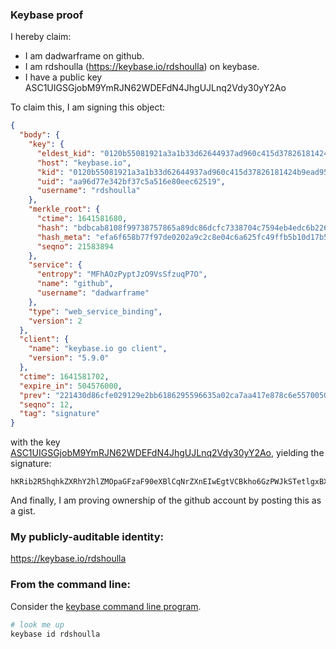 ### Keybase proof

I hereby claim:

  * I am dadwarframe on github.
  * I am rdshoulla (https://keybase.io/rdshoulla) on keybase.
  * I have a public key ASC1UIGSGjobM9YmRJN62WDEFdN4JhgUJLnq2Vdy30yY2Ao

To claim this, I am signing this object:

```json
{
  "body": {
    "key": {
      "eldest_kid": "0120b55081921a3a1b33d62644937ad960c415d37826181424b9ead95772df4c98d80a",
      "host": "keybase.io",
      "kid": "0120b55081921a3a1b33d62644937ad960c415d37826181424b9ead95772df4c98d80a",
      "uid": "aa96d77e342bf37c5a516e80eec62519",
      "username": "rdshoulla"
    },
    "merkle_root": {
      "ctime": 1641581680,
      "hash": "bdbcab8108f99738757865a89dc86dcfc7338704c7594eb4edc6b2262706e831ead2ab257d9f94484d9ffd7115c57197bafdb2b2a22ed75d9a151085577f2aa0",
      "hash_meta": "efa6f658b77f97de0202a9c2c8e04c6a625fc49ffb5b10d17b59371f63ca617f",
      "seqno": 21583894
    },
    "service": {
      "entropy": "MFhAOzPyptJzO9VsSfzuqP7O",
      "name": "github",
      "username": "dadwarframe"
    },
    "type": "web_service_binding",
    "version": 2
  },
  "client": {
    "name": "keybase.io go client",
    "version": "5.9.0"
  },
  "ctime": 1641581702,
  "expire_in": 504576000,
  "prev": "221430d86cfe029129e2bb6186295596635a02ca7aa417e878c6e5570050062b",
  "seqno": 12,
  "tag": "signature"
}
```

with the key [ASC1UIGSGjobM9YmRJN62WDEFdN4JhgUJLnq2Vdy30yY2Ao](https://keybase.io/rdshoulla), yielding the signature:

```
hKRib2R5hqhkZXRhY2hlZMOpaGFzaF90eXBlCqNrZXnEIwEgtVCBkho6GzPWJkSTetlgxBXTeCYYFCS56tlXct9MmNgKp3BheWxvYWTESpcCDMQgIhQw2Gz+ApEp4rthhilVlmNaAsp6pBfoeMblVwBQBivEIDKGlowsc333xDBvzAWV7riSMJK2rqSNPwGD41zTXYrWAgHCo3NpZ8RA2evHNE6JJZbvRuWMhGQv4uxGlBEdTRlkNtcmZWLXyxFtIDIe50QgomwYhZG4P3A+LBt4iX0ihPbEzQloPfrIB6hzaWdfdHlwZSCkaGFzaIKkdHlwZQildmFsdWXEIHYVRGE+9oOQPhmSenxpqJe4elN5ziBBHVrZoN6FpeDBo3RhZ80CAqd2ZXJzaW9uAQ==

```

And finally, I am proving ownership of the github account by posting this as a gist.

### My publicly-auditable identity:

https://keybase.io/rdshoulla

### From the command line:

Consider the [keybase command line program](https://keybase.io/download).

```bash
# look me up
keybase id rdshoulla
```